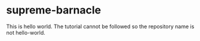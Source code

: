# supreme-barnacle
This is hello world. The tutorial cannot be followed so the repository name is not hello-world.
